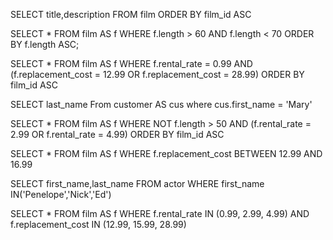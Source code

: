 SELECT title,description FROM film ORDER BY film_id ASC

SELECT * FROM film AS f WHERE f.length > 60 AND f.length < 70 ORDER BY f.length ASC;

SELECT * FROM film AS f WHERE f.rental_rate = 0.99 AND (f.replacement_cost = 12.99 OR f.replacement_cost = 28.99) ORDER BY film_id ASC

SELECT last_name From customer AS cus where cus.first_name = 'Mary'

SELECT * FROM film AS f WHERE NOT f.length > 50 AND (f.rental_rate = 2.99 OR f.rental_rate = 4.99) ORDER BY film_id ASC

SELECT * FROM film AS f WHERE f.replacement_cost BETWEEN 12.99 AND 16.99

SELECT first_name,last_name FROM actor WHERE first_name IN('Penelope','Nick','Ed') 

SELECT * FROM film AS f WHERE f.rental_rate IN (0.99, 2.99, 4.99) AND f.replacement_cost IN (12.99, 15.99, 28.99)
